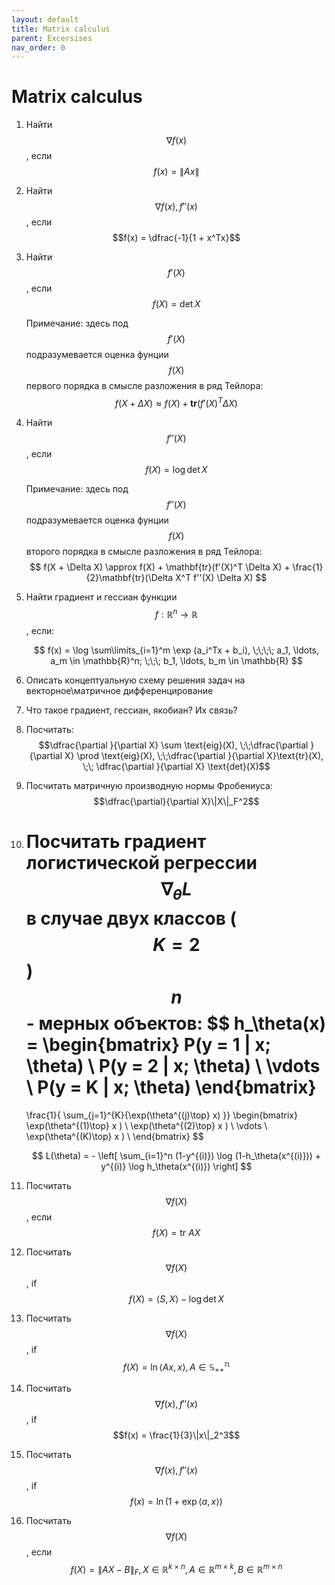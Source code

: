 ```yaml
---
layout: default
title: Matrix calculus
parent: Excersises
nav_order: 0
---
```


# Matrix calculus

1. Найти $$\nabla f(x)$$, если $$f(x) = \|Ax\| $$
1. Найти $$\nabla f(x), f''(x)$$, если $$f(x) = \dfrac{-1}{1 + x^Tx}$$
1. Найти $$f'(X)$$, если $$f(X) = \det X$$  

    Примечание: здесь под $$f'(X)$$ подразумевается оценка фунции $$f(X)$$ первого порядка в смысле разложения в ряд Тейлора:
    $$
    f(X + \Delta X) \approx f(X) + \mathbf{tr}(f'(X)^T \Delta X)
    $$

1. Найти $$f''(X)$$, если $$f(X) = \log \det X$$  
    
    Примечание: здесь под $$f''(X)$$ подразумевается оценка фунции $$f(X)$$ второго порядка в смысле разложения в ряд Тейлора:
    $$
    f(X + \Delta X) \approx f(X) + \mathbf{tr}(f'(X)^T \Delta X) + \frac{1}{2}\mathbf{tr}(\Delta X^T f''(X) \Delta X)
    $$

1. Найти градиент и гессиан функции $$f : \mathbb{R}^n \to \mathbb{R}$$, если:

    $$
    f(x) = \log \sum\limits_{i=1}^m \exp (a_i^Tx + b_i), \;\;\;\; a_1, \ldots, a_m \in \mathbb{R}^n; \;\;\;  b_1, \ldots, b_m  \in \mathbb{R}
    $$

1. Описать концептуальную схему решения задач на векторное\матричное дифференцирование
1. Что такое градиент, гессиан, якобиан? Их связь?
1. Посчитать: $$\dfrac{\partial }{\partial X} \sum \text{eig}(X), \;\;\dfrac{\partial }{\partial X} \prod \text{eig}(X), \;\;\dfrac{\partial }{\partial X}\text{tr}(X), \;\; \dfrac{\partial }{\partial X} \text{det}(X)$$
1. Посчитать матричную производную нормы Фробениуса: $$\dfrac{\partial}{\partial X}\|X\|_F^2$$
1. Посчитать градиент логистической регрессии $$\nabla_\theta L$$ в случае двух классов ($$K = 2$$) $$n$$ - мерных объектов:
	$$
	h_\theta(x) =
	\begin{bmatrix}
	P(y = 1 | x; \theta) \\
	P(y = 2 | x; \theta) \\
	\vdots \\
	P(y = K | x; \theta)
	\end{bmatrix}
	=
	\frac{1}{ \sum_{j=1}^{K}{\exp(\theta^{(j)\top} x) }}
	\begin{bmatrix}
	\exp(\theta^{(1)\top} x ) \\
	\exp(\theta^{(2)\top} x ) \\
	\vdots \\
	\exp(\theta^{(K)\top} x ) \\
	\end{bmatrix}
	$$

	$$
	L(\theta) = - \left[ \sum_{i=1}^n  (1-y^{(i)}) \log (1-h_\theta(x^{(i)})) + y^{(i)} \log h_\theta(x^{(i)}) \right]
	$$

1. Посчитать $$\nabla f(X)$$, если $$f(X) = \text{tr } AX$$
1. Посчитать $$\nabla f(X)$$, if $$f(X) = \langle S, X\rangle - \log \det X$$
1. Посчитать $$\nabla f(X)$$, if $$f(X) = \ln \langle Ax, x\rangle, A \in \mathbb{S^n_{++}}$$
1. Посчитать $$\nabla f(x), f''(x)$$, if $$f(x) = \frac{1}{3}\|x\|_2^3$$
1. Посчитать $$\nabla f(x), f''(x)$$, if $$f(x) = \ln (1 + \exp{\langle a,x\rangle})$$
1. Посчитать $$\nabla f(X)$$, если $$f(X) = \| AX - B\|_F, X \in \mathbb{R}^{k \times n}, A \in \mathbb{R}^{m \times k}, B \in \mathbb{R}^{m \times n}$$